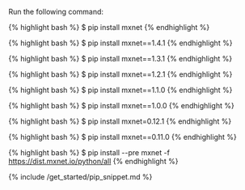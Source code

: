 Run the following command:

<div class="v1-5-0">

{% highlight bash %}
$ pip install mxnet
{% endhighlight %}
</div> <!-- End of v1-5-0 -->
<div class="v1-4-1">

{% highlight bash %}
$ pip install mxnet==1.4.1
{% endhighlight %}
</div> <!-- End of v1-4-1 -->
<div class="v1-3-1">

{% highlight bash %}
$ pip install mxnet==1.3.1
{% endhighlight %}

</div> <!-- End of v1-3-1 -->
<div class="v1-2-1">

{% highlight bash %}
$ pip install mxnet==1.2.1
{% endhighlight %}

</div> <!-- End of v1-2-1 -->


<div class="v1-1-0">

{% highlight bash %}
$ pip install mxnet==1.1.0
{% endhighlight %}

</div> <!-- End of v1-1-0-->


<div class="v1-0-0">

{% highlight bash %}
$ pip install mxnet==1.0.0
{% endhighlight %}

</div> <!-- End of v1-0-0-->

<div class="v0-12-1">

{% highlight bash %}
$ pip install mxnet=0.12.1
{% endhighlight %}

</div> <!-- End of v0-12-1-->


<div class="v0-11-0">

{% highlight bash %}
$ pip install mxnet==0.11.0
{% endhighlight %}

</div> <!-- End of v0-11-0-->

<div class="master">

{% highlight bash %}
$ pip install --pre mxnet -f https://dist.mxnet.io/python/all
{% endhighlight %}

</div> <!-- End of master-->

{% include /get_started/pip_snippet.md %}